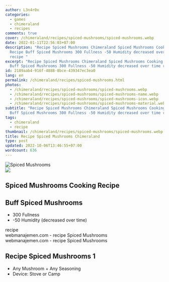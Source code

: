 ```yaml
---
author: L3n4r0x
categories:
  - games
  - chimeraland
  - recipes
comments: true
cover: /chimeraland/recipes/spiced-mushrooms/spiced-mushrooms.webp
date: 2022-01-11T22:56:03+07:00
description: "Recipe Spiced Mushrooms Chimeraland Spiced Mushrooms Cooking
  Recipe Buff Spiced Mushrooms 300 Fullness -50 Humidity decreased over time
  recipe "
excerpt: "Recipe Spiced Mushrooms Chimeraland Spiced Mushrooms Cooking Recipe
  Buff Spiced Mushrooms 300 Fullness -50 Humidity decreased over time recipe "
id: 2189aab4-916f-4888-8bce-439347ec3ea0
lang: en
permalink: /chimeraland/recipes/spiced-mushrooms.html
photos:
  - /chimeraland/recipes/spiced-mushrooms/spiced-mushrooms.webp
  - /chimeraland/recipes/spiced-mushrooms/spiced-mushrooms-name.webp
  - /chimeraland/recipes/spiced-mushrooms/spiced-mushrooms-icon.webp
  - /chimeraland/recipes/spiced-mushrooms/spiced-mushrooms-material.webp
subtitle: "Recipe Spiced Mushrooms Chimeraland Spiced Mushrooms Cooking Recipe
  Buff Spiced Mushrooms 300 Fullness -50 Humidity decreased over time recipe "
tags:
  - chimeraland
  - recipe
thumbnail: /chimeraland/recipes/spiced-mushrooms/spiced-mushrooms.webp
title: Recipe Spiced Mushrooms Chimeraland
type: post
updated: 2022-10-06T13:46:55+07:00
wordcount: 636
---
```


<link
  rel="stylesheet"
  href="https://rawcdn.githack.com/dimaslanjaka/Web-Manajemen/870a349/css/bootstrap-5-3-0-alpha3-wrapper.css"
/>
<section id="bootstrap-wrapper">
  <div data-bs-theme="dark">
    <div class="card mb-2">
      <div class="card-body">
        <div class="row g-0">
          <div class="col-sm-4 position-relative mb-2">
            <img
              src="https://www.webmanajemen.com/chimeraland/recipes/spiced-mushrooms/spiced-mushrooms-material.webp"
              class="card-img fit-cover w-100 h-100"
              alt="Spiced Mushrooms"
              data-fancybox="true"
            />
          </div>
          <div class="col-sm-8 mb-2">
            <div class="card-body">
              <div class="d-flex flex-row align-items-center mb-3">
                <img
                  class="d-inline-block me-2"
                  src="https://www.webmanajemen.com/chimeraland/recipes/spiced-mushrooms/spiced-mushrooms-icon.webp"
                  width="auto"
                  height="auto"
                  style="vertical-align: middle"
                />
                <h2 class="fs-5">Spiced Mushrooms Cooking Recipe</h2>
              </div>
              <h2 class="card-title fs-5">Buff Spiced Mushrooms</h2>
              <div class="card-text">
                <ul>
                  <li>300 Fullness</li>
                  <li>-50 Humidity (decreased over time)</li>
                </ul>
              </div>
              <span class="badge rounded-pill">recipe</span>
            </div>
            <div class="card-footer text-end text-muted mt-auto">
              webmanajemen.com - recipe Spiced Mushrooms
            </div>
          </div>
        </div>
      </div>
      <div class="card-footer text-end text-muted">
        webmanajemen.com - recipe Spiced Mushrooms
      </div>
    </div>
    <div class="row mb-2">
      <div class="col-12 col-lg-6 recipe-item mb-2">
        <div class="card">
          <div class="card-body">
            <h2 class="card-title fs-5">Recipe Spiced Mushrooms 1</h2>
            <div class="card-text">
              <ul>
                <li>Any Mushroom<span> + </span>Any Seasoning</li>
                <li>Device: Stove or Camp</li>
              </ul>
            </div>
          </div>
        </div>
      </div>
    </div>
  </div>
</section>